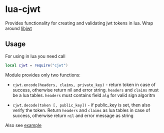 # lua-cjwt

Provides functionality for creating and validating jwt tokens in lua.
Wrap around [libjwt](https://github.com/benmcollins/libjwt)


## Usage

For using in lua you need call

```lua
local cjwt = require("cjwt")
```

Module provides only two functions:

- `cjwt.encode(headers, claims, private_key)` - return token in case of success,
otherwise return nil and error string. `headers` and `claims` must be a lua tables.
`headers` must contains field `alg` for valid sign algoritm

- `cjwt.decode(token [, public_key])` - if public_key is set, then also verify
the token. Return `headers` and `claims` as lua tables in case of success,
otherwise return `nil` and error message as string


Also see [example](example/a.lua)
